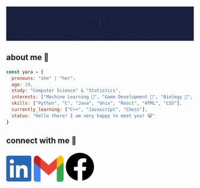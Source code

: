 ![Hiya, my name is Yara ✨ I am a 💻 computer scientist 💻 📈 statistician 📈 🦋 student for life 🦋](./wide_intro.gif)

## about me 🌸
```javascript
const yara = {
  pronouns: "she" | "her",
  age: 19,
  study: "Computer Science" & "Statistics",
  interests: ["Machine Learning 🤖", "Game Development 👾", "Biology 🧬", "Astronomy 🪐", "Make-up 💄"],
  skills: ["Python", "C", "Java", "Unix", "React", "HTML", "CSS"],
  currently_learning: ["C++", "Javascript", "Chess"],
  status: "Hello there! I am very happy to meet you! 😸"
}
```

## connect with me 🌺

<p align="start">
  <a href="https://www.linkedin.com/in/yara-r-81b044135/">
    <img src="https://github.com/radwin01/PersonalWebsite/blob/master/src/assets/social_media/linkedin_logo.png" 
         alt="linkedin" width="70" height="70"/></a>
  <a href="mailto:y9rdwn0110@gmail.com">
    <img src="https://github.com/radwin01/PersonalWebsite/blob/master/src/assets/social_media/gmail_logo.png" 
         alt="gmail" width="80" height="70"/></a>
  <a href="https://www.facebook.com/yr.rdwn011009/">
    <img src="https://github.com/radwin01/PersonalWebsite/blob/master/src/assets/social_media/facebook_logo.png"
         alt="facebook" width="80" height="80"/></a>
 </p>
